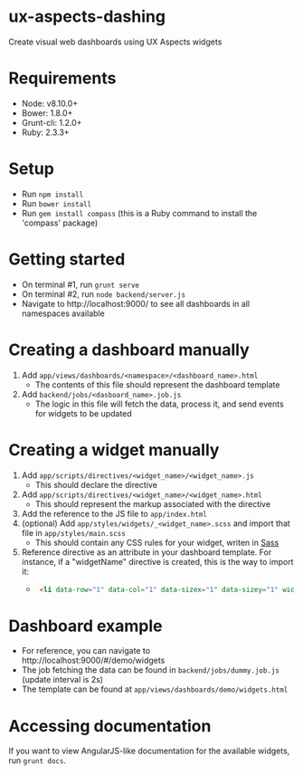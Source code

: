 # ux-aspects-dashing
Create visual web dashboards using UX Aspects widgets

# Requirements
* Node: v8.10.0+
* Bower: 1.8.0+
* Grunt-cli: 1.2.0+
* Ruby: 2.3.3+

# Setup
* Run `npm install`
* Run `bower install`
* Run `gem install compass` (this is a Ruby command to install the 'compass' package)

# Getting started
* On terminal #1, run `grunt serve`
* On terminal #2, run `node backend/server.js`
* Navigate to http://localhost:9000/ to see all dashboards in all namespaces available

# Creating a dashboard manually
1) Add `app/views/dashboards/<namespace>/<dashboard_name>.html`
    * The contents of this file should represent the dashboard template
2) Add `backend/jobs/<dasboard_name>.job.js`
    * The logic in this file will fetch the data, process it, and send events for widgets to be updated

# Creating a widget manually
1) Add `app/scripts/directives/<widget_name>/<widget_name>.js`
    * This should declare the directive
2) Add `app/scripts/directives/<widget_name>/<widget_name>.html`
    * This should represent the markup associated with the directive
3) Add the reference to the JS file to `app/index.html`
4) (optional) Add `app/styles/widgets/_<widget_name>.scss` and import that file in `app/styles/main.scss`
    * This should contain any CSS rules for your widget, writen in [Sass](https://sass-lang.com/)
5) Reference directive as an attribute in your dashboard template. For instance, if a "widgetName" directive is created, this is the way to import it:
    * ```html
       <li data-row="1" data-col="1" data-sizex="1" data-sizey="1" widget-name="widget_id"></li>
      ```

# Dashboard example
* For reference, you can navigate to http://localhost:9000/#/demo/widgets
* The job fetching the data can be found in `backend/jobs/dummy.job.js` (update interval is 2s)
* The template can be found at `app/views/dashboards/demo/widgets.html`

# Accessing documentation
If you want to view AngularJS-like documentation for the available widgets, run `grunt docs`.
